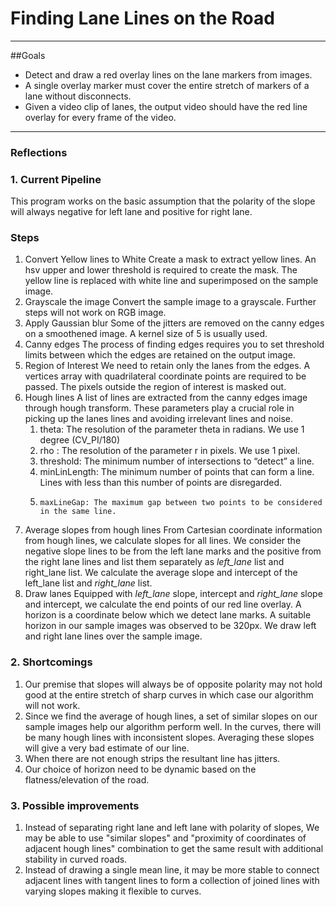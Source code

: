 # **Finding Lane Lines on the Road** 

---

##Goals

 - Detect and draw a red overlay lines on the lane markers from images.
 - A single overlay marker must cover the entire stretch of markers of a lane without disconnects.
 - Given a video clip of lanes, the output video should have the red line overlay for every frame of the video.


---

### Reflections

### 1. Current Pipeline
This program works on the basic assumption that the polarity of the slope will always negative for left lane and positive for right lane. 

### Steps

 1. Convert Yellow lines to White
 Create a mask to extract yellow lines. An hsv upper and lower threshold is required to  create the mask. The yellow line is replaced with white line and superimposed on the sample image.
 2. Grayscale the image
 Convert the sample image to a grayscale. Further steps will not work on RGB image. 
 3. Apply Gaussian blur
 Some of the jitters are removed on the canny edges on a smoothened image. A kernel size of 5 is usually used. 
 4. Canny edges
 The process of finding edges requires you to set threshold limits between which the edges are retained on the output image.
 5. Region of Interest
 We need to retain only the lanes from the edges. A vertices array with quadrilateral coordinate points are required to be passed. The pixels outside the region of interest is masked out.
 6. Hough lines
 A list of lines are extracted from the canny edges image through hough transform. These parameters play a crucial role in picking up the lanes lines and avoiding irrelevant lines and noise.
	 1. theta: The resolution of the parameter theta in radians. We use 1 degree (CV_PI/180)
	 2. rho : The resolution of the parameter r in pixels. We use 1 pixel.
	 3. threshold: The minimum number of intersections to “detect” a line.
	 4. minLinLength: The minimum number of points that can form a line. Lines with less than this number of points are disregarded.
	 5.     maxLineGap: The maximum gap between two points to be considered in the same line.
 7. Average slopes from hough lines
 From Cartesian coordinate information from hough lines, we calculate slopes for all lines. We consider the negative slope lines to be from the left lane marks and the positive from the right lane lines and list them separately as *left_lane* list and right_lane list. We calculate the average slope and intercept of the left_lane list and *right_lane* list. 
 8. Draw lanes
 Equipped with *left_lane* slope, intercept and *right_lane* slope and intercept, we calculate the end points of our red line overlay. A horizon is a coordinate below which we detect lane marks. A suitable horizon in our sample images was observed to be 320px.  We draw left and right lane lines over the sample image.

[//]: # (Image References)

[image1]: ./examples/laneLines_thirdPass.jpg "It should look like this"


### 2. Shortcomings

 1. Our premise that slopes will always be of opposite polarity may not hold good at the entire stretch of sharp curves in which case our algorithm will not work.
 2. Since we find the average of hough lines, a set of similar slopes on our sample images help our algorithm perform well. In the curves, there will be many hough lines with inconsistent slopes. Averaging these slopes will give a very bad estimate of our line.
 3. When there are not enough strips the resultant line has jitters.
 4. Our choice of horizon need to be dynamic based on the flatness/elevation of the road.

### 3. Possible improvements

 1. Instead of separating right lane and left lane with polarity of slopes, We may be able to use "similar slopes" and "proximity of coordinates of adjacent hough lines" combination to get the same result with additional stability in curved roads. 
 2. Instead of drawing a single mean line, it may be more stable to connect adjacent lines with tangent lines to form a collection of joined lines with varying slopes making it flexible to curves.



